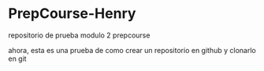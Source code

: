 # PrepCourse-Henry
repositorio de prueba modulo 2 prepcourse

 
ahora, esta es una prueba de como crear un repositorio en github y clonarlo en git